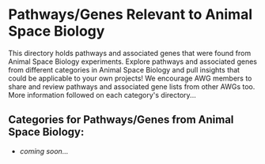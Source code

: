 # Pathways/Genes Relevant to Animal Space Biology

This directory holds pathways and associated genes that were found from Animal Space Biology experiments. Explore pathways and associated genes from different categories in Animal Space Biology and pull insights that could be applicable to your own projects! We encourage AWG members to share and review pathways and associated gene lists from other AWGs too. More information followed on each category's directory...

## Categories for Pathways/Genes from Animal Space Biology:

- *coming soon...*
